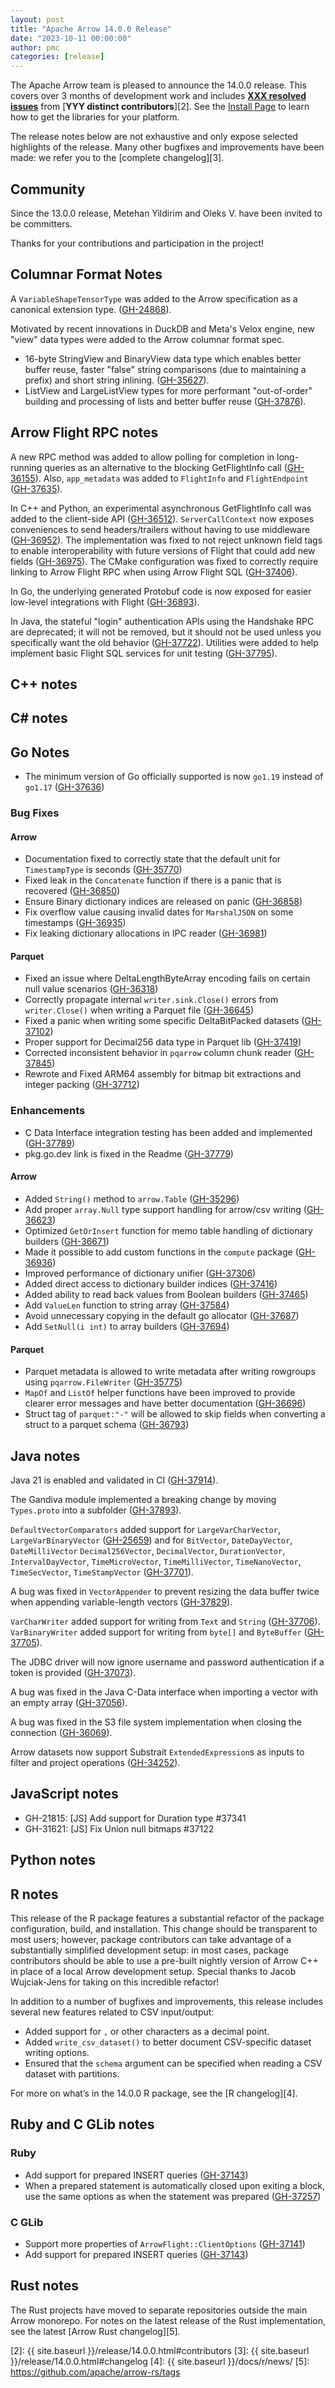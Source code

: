 ```yaml
---
layout: post
title: "Apache Arrow 14.0.0 Release"
date: "2023-10-11 00:00:00"
author: pmc
categories: [release]
---
```

<!--
{% comment %}
Licensed to the Apache Software Foundation (ASF) under one or more
contributor license agreements.  See the NOTICE file distributed with
this work for additional information regarding copyright ownership.
The ASF licenses this file to you under the Apache License, Version 2.0
(the "License"); you may not use this file except in compliance with
the License.  You may obtain a copy of the License at

http://www.apache.org/licenses/LICENSE-2.0

Unless required by applicable law or agreed to in writing, software
distributed under the License is distributed on an "AS IS" BASIS,
WITHOUT WARRANTIES OR CONDITIONS OF ANY KIND, either express or implied.
See the License for the specific language governing permissions and
limitations under the License.
{% endcomment %}
-->


The Apache Arrow team is pleased to announce the 14.0.0 release. This covers
over 3 months of development work and includes [**XXX resolved issues**][1]
from [**YYY distinct contributors**][2]. See the [Install Page](https://arrow.apache.org/install/)
to learn how to get the libraries for your platform.

The release notes below are not exhaustive and only expose selected highlights
of the release. Many other bugfixes and improvements have been made: we refer
you to the [complete changelog][3].

## Community

Since the 13.0.0 release, Metehan Yildirim and Oleks V. have been invited to be committers.

Thanks for your contributions and participation in the project!

## Columnar Format Notes

A `VariableShapeTensorType` was added to the Arrow specification as a canonical extension type. ([GH-24868](https://github.com/apache/arrow/issues/24868)).

Motivated by recent innovations in DuckDB and Meta's Velox engine, new "view" data types were added to the Arrow columnar format spec. 

* 16-byte StringView and BinaryView data type which enables better buffer reuse, faster "false" string comparisons (due to maintaining a prefix) and short string inlining. ([GH-35627](https://github.com/apache/arrow/issues/35627)).
* ListView and LargeListView types for more performant "out-of-order" building and processing of lists and better buffer reuse ([GH-37876](https://github.com/apache/arrow/issues/37876)).

## Arrow Flight RPC notes

A new RPC method was added to allow polling for completion in long-running queries as an alternative to the blocking GetFlightInfo call ([GH-36155](https://github.com/apache/arrow/issues/36155)). Also, `app_metadata` was added to `FlightInfo` and `FlightEndpoint` ([GH-37635](https://github.com/apache/arrow/issues/37635)).

In C++ and Python, an experimental asynchronous GetFlightInfo call was added to the client-side API ([GH-36512](https://github.com/apache/arrow/issues/36512)). `ServerCallContext` now exposes conveniences to send headers/trailers without having to use middleware ([GH-36952](https://github.com/apache/arrow/issues/36952)). The implementation was fixed to not reject unknown field tags to enable interoperability with future versions of Flight that could add new fields ([GH-36975](https://github.com/apache/arrow/issues/36975)). The CMake configuration was fixed to correctly require linking to Arrow Flight RPC when using Arrow Flight SQL ([GH-37406](https://github.com/apache/arrow/issues/37406)). 

In Go, the underlying generated Protobuf code is now exposed for easier low-level integrations with Flight ([GH-36893](https://github.com/apache/arrow/issues/36893)). 

In Java, the stateful "login" authentication APIs using the Handshake RPC are deprecated; it will not be removed, but it should not be used unless you specifically want the old behavior ([GH-37722](https://github.com/apache/arrow/issues/37722)). Utilities were added to help implement basic Flight SQL services for unit testing ([GH-37795](https://github.com/apache/arrow/issues/37795)).

## C++ notes

## C# notes

## Go Notes

* The minimum version of Go officially supported is now `go1.19` instead of `go1.17` ([GH-37636](https://github.com/apache/arrow/issues/37636))

### Bug Fixes

#### Arrow

* Documentation fixed to correctly state that the default unit for `TimestampType` is seconds ([GH-35770](https://github.com/apache/arrow/issues/35770))
* Fixed leak in the `Concatenate` function if there is a panic that is recovered ([GH-36850](https://github.com/apache/arrow/issues/36850))
* Ensure Binary dictionary indices are released on panic ([GH-36858](https://github.com/apache/arrow/issues/36858))
* Fix overflow value causing invalid dates for `MarshalJSON` on some timestamps ([GH-36935](https://github.com/apache/arrow/issues/36935))
* Fix leaking dictionary allocations in IPC reader ([GH-36981](https://github.com/apache/arrow/issues/36981))

#### Parquet

* Fixed an issue where DeltaLengthByteArray encoding fails on certain null value scenarios ([GH-36318](https://github.com/apache/arrow/issues/36318))
* Correctly propagate internal `writer.sink.Close()` errors from `writer.Close()` when writing a Parquet file ([GH-36645](https://github.com/apache/arrow/issues/36645))
* Fixed a panic when writing some specific DeltaBitPacked datasets ([GH-37102](https://github.com/apache/arrow/issues/37102))
* Proper support for Decimal256 data type in Parquet lib ([GH-37419](https://github.com/apache/arrow/issues/37419))
* Corrected inconsistent behavior in `pqarrow` column chunk reader ([GH-37845](https://github.com/apache/arrow/issues/37845))
* Rewrote and Fixed ARM64 assembly for bitmap bit extractions and integer packing ([GH-37712](https://github.com/apache/arrow/issues/37712))

### Enhancements

* C Data Interface integration testing has been added and implemented ([GH-37789](https://github.com/apache/arrow/issues/37789))
* pkg.go.dev link is fixed in the Readme ([GH-37779](https://github.com/apache/arrow/issues/37779))

#### Arrow

* Added `String()` method to `arrow.Table` ([GH-35296](https://github.com/apache/arrow/issues/35296))
* Add proper `array.Null` type support handling for arrow/csv writing ([GH-36623](https://github.com/apache/arrow/issues/36623))
* Optimized `GetOrInsert` function for memo table handling of dictionary builders ([GH-36671](https://github.com/apache/arrow/issues/36671))
* Made it possible to add custom functions in the `compute` package ([GH-36936](https://github.com/apache/arrow/issues/36936))
* Improved performance of dictionary unifier ([GH-37306](https://github.com/apache/arrow/issues/37306))
* Added direct access to dictionary builder indices ([GH-37416](https://github.com/apache/arrow/issues/37416))
* Added ability to read back values from Boolean builders ([GH-37465](https://github.com/apache/arrow/issues/37465))
* Add `ValueLen` function to string array ([GH-37584](https://github.com/apache/arrow/issues/37584))
* Avoid unnecessary copying in the default go allocator ([GH-37687](https://github.com/apache/arrow/issues/37687))
* Add `SetNull(i int)` to array builders ([GH-37694](https://github.com/apache/arrow/issues/37694))

#### Parquet

* Parquet metadata is allowed to write metadata after writing rowgroups using `pqarrow.FileWriter` ([GH-35775](https://github.com/apache/arrow/issues/35775))
* `MapOf` and `ListOf` helper functions have been improved to provide clearer error messages and have better documentation ([GH-36696](https://github.com/apache/arrow/issues/36696))
* Struct tag of `parquet:"-"` will be allowed to skip fields when converting a struct to a parquet schema ([GH-36793](https://github.com/apache/arrow/issues/36793))


## Java notes

Java 21 is enabled and validated in CI ([GH-37914](https://github.com/apache/arrow/issues/37914)).

The Gandiva module implemented a breaking change by moving `Types.proto` into a subfolder ([GH-37893](https://github.com/apache/arrow/issues/37893)).

`DefaultVectorComparators` added support for `LargeVarCharVector`, `LargeVarBinaryVector` ([GH-25659](https://github.com/apache/arrow/issues/25659)) and for `BitVector`, `DateDayVector`, `DateMilliVector`
`Decimal256Vector`, `DecimalVector`, `DurationVector`, `IntervalDayVector`, `TimeMicroVector`, `TimeMilliVector`, `TimeNanoVector`, `TimeSecVector`, `TimeStampVector` ([GH-37701](https://github.com/apache/arrow/issues/37701)).

A bug was fixed in `VectorAppender` to prevent resizing the data buffer twice when appending variable-length vectors ([GH-37829](https://github.com/apache/arrow/issues/37829)).

`VarCharWriter` added support for writing from `Text` and `String` ([GH-37706](https://github.com/apache/arrow/issues/37706)). `VarBinaryWriter` added support for writing from `byte[]` and `ByteBuffer` ([GH-37705](https://github.com/apache/arrow/issues/37705)).

The JDBC driver will now ignore username and password authentication if a token is provided ([GH-37073](https://github.com/apache/arrow/issues/37073)).

A bug was fixed in the Java C-Data interface when importing a vector with an empty array ([GH-37056](https://github.com/apache/arrow/issues/37056)).

A bug was fixed in the S3 file system implementation when closing the connection ([GH-36069](https://github.com/apache/arrow/issues/36069)).

Arrow datasets now support Substrait `ExtendedExpression`s as inputs to filter and project operations ([GH-34252](https://github.com/apache/arrow/issues/34252)).

## JavaScript notes

* GH-21815: [JS] Add support for Duration type #37341
* GH-31621: [JS] Fix Union null bitmaps #37122

## Python notes


## R notes

This release of the R package features a substantial refactor of the package configuration, build, and installation. This change should be transparent to most users; however, package contributors can take advantage of a substantially simplified development setup: in most cases, package contributors should be able to use a pre-built nightly version of Arrow C++ in place of a local Arrow development setup. Special thanks to Jacob Wujciak-Jens for taking on this incredible refactor!

In addition to a number of bugfixes and improvements, this release includes several new features related to CSV input/output:

- Added support for `,` or other characters as a decimal point.
- Added `write_csv_dataset()` to better document CSV-specific dataset writing options.
- Ensured that the `schema` argument can be specified when reading a CSV dataset with partitions.

For more on what’s in the 14.0.0 R package, see the [R changelog][4].

## Ruby and C GLib notes

### Ruby

- Add support for prepared INSERT queries ([GH-37143](https://github.com/apache/arrow/issues/37143))
- When a prepared statement is automatically closed upon exiting a block, use the same options as when the statement was prepared ([GH-37257](https://github.com/apache/arrow/issues/37257))

### C GLib

- Support more properties of `ArrowFlight::ClientOptions` ([GH-37141](https://github.com/apache/arrow/issues/37141))
- Add support for prepared INSERT queries ([GH-37143](https://github.com/apache/arrow/issues/37143))


## Rust notes

The Rust projects have moved to separate repositories outside the
main Arrow monorepo. For notes on the latest release of the Rust
implementation, see the latest [Arrow Rust changelog][5].

[1]: https://github.com/apache/arrow/milestone/55?closed=1
[2]: {{ site.baseurl }}/release/14.0.0.html#contributors
[3]: {{ site.baseurl }}/release/14.0.0.html#changelog
[4]: {{ site.baseurl }}/docs/r/news/
[5]: https://github.com/apache/arrow-rs/tags
